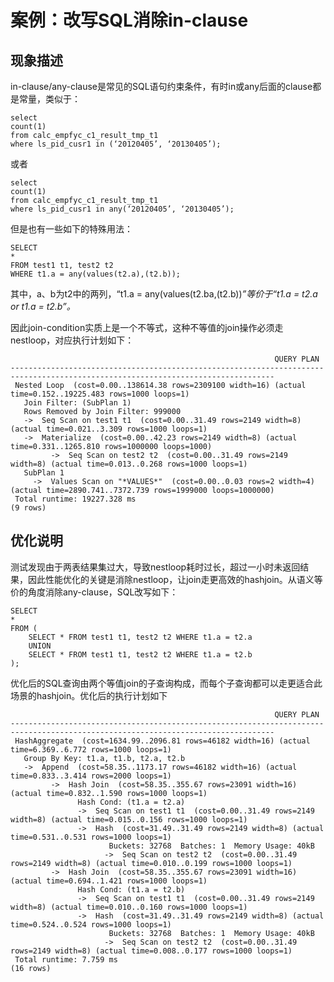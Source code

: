 # 案例：**改写SQL消除in-clause**<a name="ZH-CN_TOPIC_0000001382071337"></a>

## 现象描述<a name="zh-cn_topic_0075873761_section47054049113429"></a>

in-clause/any-clause是常见的SQL语句约束条件，有时in或any后面的clause都是常量，类似于：

```
select 
count(1) 
from calc_empfyc_c1_result_tmp_t1 
where ls_pid_cusr1 in (‘20120405’, ‘20130405’);
```

或者

```
select 
count(1) 
from calc_empfyc_c1_result_tmp_t1 
where ls_pid_cusr1 in any(‘20120405’, ‘20130405’);
```

但是也有一些如下的特殊用法：

```
SELECT 
*
FROM test1 t1, test2 t2
WHERE t1.a = any(values(t2.a),(t2.b));
```

其中，a、b为t2中的两列，“t1.a = any\(values\(t2.ba,\(t2.b\)\)_”_等价于_“_t1.a = t2.a or t1.a = t2.b_”。_

因此join-condition实质上是一个不等式，这种不等值的join操作必须走nestloop，对应执行计划如下：

```
                                                           QUERY PLAN
---------------------------------------------------------------------------------------------------------------------------------
 Nested Loop  (cost=0.00..138614.38 rows=2309100 width=16) (actual time=0.152..19225.483 rows=1000 loops=1)
   Join Filter: (SubPlan 1)
   Rows Removed by Join Filter: 999000
   ->  Seq Scan on test1 t1  (cost=0.00..31.49 rows=2149 width=8) (actual time=0.021..3.309 rows=1000 loops=1)
   ->  Materialize  (cost=0.00..42.23 rows=2149 width=8) (actual time=0.331..1265.810 rows=1000000 loops=1000)
         ->  Seq Scan on test2 t2  (cost=0.00..31.49 rows=2149 width=8) (actual time=0.013..0.268 rows=1000 loops=1)
   SubPlan 1
     ->  Values Scan on "*VALUES*"  (cost=0.00..0.03 rows=2 width=4) (actual time=2890.741..7372.739 rows=1999000 loops=1000000)
 Total runtime: 19227.328 ms
(9 rows)
```

## 优化说明<a name="zh-cn_topic_0075873761_section53307463113534"></a>

测试发现由于两表结果集过大，导致nestloop耗时过长，超过一小时未返回结果，因此性能优化的关键是消除nestloop，让join走更高效的hashjoin。从语义等价的角度消除any-clause，SQL改写如下：

```
SELECT
*
FROM (
    SELECT * FROM test1 t1, test2 t2 WHERE t1.a = t2.a
    UNION
    SELECT * FROM test1 t1, test2 t2 WHERE t1.a = t2.b
);
```

优化后的SQL查询由两个等值join的子查询构成，而每个子查询都可以走更适合此场景的hashjoin。优化后的执行计划如下

```
                                                           QUERY PLAN
---------------------------------------------------------------------------------------------------------------------------------
 HashAggregate  (cost=1634.99..2096.81 rows=46182 width=16) (actual time=6.369..6.772 rows=1000 loops=1)
   Group By Key: t1.a, t1.b, t2.a, t2.b
   ->  Append  (cost=58.35..1173.17 rows=46182 width=16) (actual time=0.833..3.414 rows=2000 loops=1)
         ->  Hash Join  (cost=58.35..355.67 rows=23091 width=16) (actual time=0.832..1.590 rows=1000 loops=1)
               Hash Cond: (t1.a = t2.a)
               ->  Seq Scan on test1 t1  (cost=0.00..31.49 rows=2149 width=8) (actual time=0.015..0.156 rows=1000 loops=1)
               ->  Hash  (cost=31.49..31.49 rows=2149 width=8) (actual time=0.531..0.531 rows=1000 loops=1)
                      Buckets: 32768  Batches: 1  Memory Usage: 40kB
                     ->  Seq Scan on test2 t2  (cost=0.00..31.49 rows=2149 width=8) (actual time=0.010..0.199 rows=1000 loops=1)
         ->  Hash Join  (cost=58.35..355.67 rows=23091 width=16) (actual time=0.694..1.421 rows=1000 loops=1)
               Hash Cond: (t1.a = t2.b)
               ->  Seq Scan on test1 t1  (cost=0.00..31.49 rows=2149 width=8) (actual time=0.010..0.160 rows=1000 loops=1)
               ->  Hash  (cost=31.49..31.49 rows=2149 width=8) (actual time=0.524..0.524 rows=1000 loops=1)
                      Buckets: 32768  Batches: 1  Memory Usage: 40kB
                     ->  Seq Scan on test2 t2  (cost=0.00..31.49 rows=2149 width=8) (actual time=0.008..0.177 rows=1000 loops=1)
 Total runtime: 7.759 ms
(16 rows)
```

